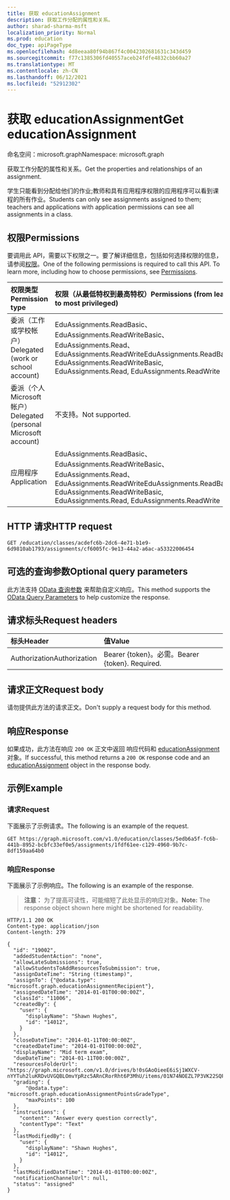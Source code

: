 ```yaml
---
title: 获取 educationAssignment
description: 获取工作分配的属性和关系。
author: sharad-sharma-msft
localization_priority: Normal
ms.prod: education
doc_type: apiPageType
ms.openlocfilehash: 4d8eeaa80f94b867f4c0042302681631c343d459
ms.sourcegitcommit: f77c1385306fd40557aceb24fdfe4832cbb60a27
ms.translationtype: MT
ms.contentlocale: zh-CN
ms.lasthandoff: 06/12/2021
ms.locfileid: "52912302"
---
```

# <a name="get-educationassignment"></a><span data-ttu-id="1f7a7-103">获取 educationAssignment</span><span class="sxs-lookup"><span data-stu-id="1f7a7-103">Get educationAssignment</span></span>

<span data-ttu-id="1f7a7-104">命名空间：microsoft.graph</span><span class="sxs-lookup"><span data-stu-id="1f7a7-104">Namespace: microsoft.graph</span></span>

<span data-ttu-id="1f7a7-105">获取工作分配的属性和关系。</span><span class="sxs-lookup"><span data-stu-id="1f7a7-105">Get the properties and relationships of an assignment.</span></span> 

<span data-ttu-id="1f7a7-106">学生只能看到分配给他们的作业;教师和具有应用程序权限的应用程序可以看到课程的所有作业。</span><span class="sxs-lookup"><span data-stu-id="1f7a7-106">Students can only see assignments assigned to them; teachers and applications with application permissions can see all assignments in a class.</span></span>

## <a name="permissions"></a><span data-ttu-id="1f7a7-107">权限</span><span class="sxs-lookup"><span data-stu-id="1f7a7-107">Permissions</span></span>
<span data-ttu-id="1f7a7-p101">要调用此 API，需要以下权限之一。要了解详细信息，包括如何选择权限的信息，请参阅[权限](/graph/permissions-reference)。</span><span class="sxs-lookup"><span data-stu-id="1f7a7-p101">One of the following permissions is required to call this API. To learn more, including how to choose permissions, see [Permissions](/graph/permissions-reference).</span></span>


|<span data-ttu-id="1f7a7-110">权限类型</span><span class="sxs-lookup"><span data-stu-id="1f7a7-110">Permission type</span></span>      | <span data-ttu-id="1f7a7-111">权限（从最低特权到最高特权）</span><span class="sxs-lookup"><span data-stu-id="1f7a7-111">Permissions (from least to most privileged)</span></span>              |
|:--------------------|:---------------------------------------------------------|
|<span data-ttu-id="1f7a7-112">委派（工作或学校帐户）</span><span class="sxs-lookup"><span data-stu-id="1f7a7-112">Delegated (work or school account)</span></span> | <span data-ttu-id="1f7a7-113">EduAssignments.ReadBasic、EduAssignments.ReadWriteBasic、EduAssignments.Read、EduAssignments.ReadWrite</span><span class="sxs-lookup"><span data-stu-id="1f7a7-113">EduAssignments.ReadBasic, EduAssignments.ReadWriteBasic, EduAssignments.Read, EduAssignments.ReadWrite</span></span> |
|<span data-ttu-id="1f7a7-114">委派（个人 Microsoft 帐户）</span><span class="sxs-lookup"><span data-stu-id="1f7a7-114">Delegated (personal Microsoft account)</span></span> |  <span data-ttu-id="1f7a7-115">不支持。</span><span class="sxs-lookup"><span data-stu-id="1f7a7-115">Not supported.</span></span>  |
|<span data-ttu-id="1f7a7-116">应用程序</span><span class="sxs-lookup"><span data-stu-id="1f7a7-116">Application</span></span> | <span data-ttu-id="1f7a7-117">EduAssignments.ReadBasic、EduAssignments.ReadWriteBasic、EduAssignments.Read、EduAssignments.ReadWrite</span><span class="sxs-lookup"><span data-stu-id="1f7a7-117">EduAssignments.ReadBasic, EduAssignments.ReadWriteBasic, EduAssignments.Read, EduAssignments.ReadWrite</span></span> | 

## <a name="http-request"></a><span data-ttu-id="1f7a7-118">HTTP 请求</span><span class="sxs-lookup"><span data-stu-id="1f7a7-118">HTTP request</span></span>
<!-- { "blockType": "ignored" } -->
```http
GET /education/classes/acdefc6b-2dc6-4e71-b1e9-6d9810ab1793/assignments/cf6005fc-9e13-44a2-a6ac-a53322006454
```
## <a name="optional-query-parameters"></a><span data-ttu-id="1f7a7-119">可选的查询参数</span><span class="sxs-lookup"><span data-stu-id="1f7a7-119">Optional query parameters</span></span>
<span data-ttu-id="1f7a7-120">此方法支持 [OData 查询参数](/graph/query-parameters) 来帮助自定义响应。</span><span class="sxs-lookup"><span data-stu-id="1f7a7-120">This method supports the [OData Query Parameters](/graph/query-parameters) to help customize the response.</span></span>

## <a name="request-headers"></a><span data-ttu-id="1f7a7-121">请求标头</span><span class="sxs-lookup"><span data-stu-id="1f7a7-121">Request headers</span></span>
| <span data-ttu-id="1f7a7-122">标头</span><span class="sxs-lookup"><span data-stu-id="1f7a7-122">Header</span></span>       | <span data-ttu-id="1f7a7-123">值</span><span class="sxs-lookup"><span data-stu-id="1f7a7-123">Value</span></span> |
|:---------------|:--------|
| <span data-ttu-id="1f7a7-124">Authorization</span><span class="sxs-lookup"><span data-stu-id="1f7a7-124">Authorization</span></span>  | <span data-ttu-id="1f7a7-p102">Bearer {token}。必需。</span><span class="sxs-lookup"><span data-stu-id="1f7a7-p102">Bearer {token}. Required.</span></span>  |

## <a name="request-body"></a><span data-ttu-id="1f7a7-127">请求正文</span><span class="sxs-lookup"><span data-stu-id="1f7a7-127">Request body</span></span>
<span data-ttu-id="1f7a7-128">请勿提供此方法的请求正文。</span><span class="sxs-lookup"><span data-stu-id="1f7a7-128">Don't supply a request body for this method.</span></span>

## <a name="response"></a><span data-ttu-id="1f7a7-129">响应</span><span class="sxs-lookup"><span data-stu-id="1f7a7-129">Response</span></span>
<span data-ttu-id="1f7a7-130">如果成功，此方法在响应 `200 OK` 正文中返回 响应代码和 [educationAssignment](../resources/educationassignment.md) 对象。</span><span class="sxs-lookup"><span data-stu-id="1f7a7-130">If successful, this method returns a `200 OK` response code and an [educationAssignment](../resources/educationassignment.md) object in the response body.</span></span>

## <a name="example"></a><span data-ttu-id="1f7a7-131">示例</span><span class="sxs-lookup"><span data-stu-id="1f7a7-131">Example</span></span>
### <a name="request"></a><span data-ttu-id="1f7a7-132">请求</span><span class="sxs-lookup"><span data-stu-id="1f7a7-132">Request</span></span>
<span data-ttu-id="1f7a7-133">下面展示了示例请求。</span><span class="sxs-lookup"><span data-stu-id="1f7a7-133">The following is an example of the request.</span></span>

<!-- {
  "blockType": "request",
  "sampleKeys": ["1fdf61ee-c129-4960-9b7c-8df159aa64b0"],
  "name": "get_educationassignment"
}-->
```msgraph-interactive
GET https://graph.microsoft.com/v1.0/education/classes/5edb6a5f-fc6b-441b-8952-bcbfc33ef0e5/assignments/1fdf61ee-c129-4960-9b7c-8df159aa64b0
```

### <a name="response"></a><span data-ttu-id="1f7a7-134">响应</span><span class="sxs-lookup"><span data-stu-id="1f7a7-134">Response</span></span>
<span data-ttu-id="1f7a7-135">下面展示了示例响应。</span><span class="sxs-lookup"><span data-stu-id="1f7a7-135">The following is an example of the response.</span></span> 

><span data-ttu-id="1f7a7-136">**注意：** 为了提高可读性，可能缩短了此处显示的响应对象。</span><span class="sxs-lookup"><span data-stu-id="1f7a7-136">**Note:** The response object shown here might be shortened for readability.</span></span>

<!-- {
  "blockType": "response",
  "truncated": true,
  "@odata.type": "microsoft.graph.educationAssignment"
} -->
```http
HTTP/1.1 200 OK
Content-type: application/json
Content-length: 279

{
  "id": "19002",
  "addedStudentAction": "none",
  "allowLateSubmissions": true,
  "allowStudentsToAddResourcesToSubmission": true,
  "assignDateTime": "String (timestamp)",
  "assignTo": {"@odata.type": "microsoft.graph.educationAssignmentRecipient"},
  "assignedDateTime": "2014-01-01T00:00:00Z",
  "classId": "11006",
  "createdBy": {
    "user": {
      "displayName": "Shawn Hughes",
      "id": "14012",
    }
  },
  "closeDateTime": "2014-01-11T00:00:00Z",
  "createdDateTime": "2014-01-01T00:00:00Z",
  "displayName": "Mid term exam",
  "dueDateTime": "2014-01-11T00:00:00Z",
  "resourcesFolderUrl": "https://graph.microsoft.com/v1.0/drives/b!0sGAoOieeE6iSj1WXCV-nYYTuh2luKRDvUVGQBLOmvYpRzc5ARnCRorRht6P3MhU/items/01N74NOEZL7P3VK22SQFDKBZ3PHVPKDVAQ",
  "grading": {
      "@odata.type": "microsoft.graph.educationAssignmentPointsGradeType",
      "maxPoints": 100
  },
  "instructions": {
    "content": "Answer every question correctly",
    "contentType": "Text"
  },
  "lastModifiedBy": {
    "user": {
      "displayName": "Shawn Hughes",
      "id": "14012",
    }
  },
  "lastModifiedDateTime": "2014-01-01T00:00:00Z",
  "notificationChannelUrl": null,
  "status": "assigned"
}
```

<!-- uuid: 8fcb5dbc-d5aa-4681-8e31-b001d5168d79
2015-10-25 14:57:30 UTC -->
<!--
{
  "type": "#page.annotation",
  "description": "Get educationAssignment",
  "keywords": "",
  "section": "documentation",
  "tocPath": "",
  "suppressions": []
}
-->
